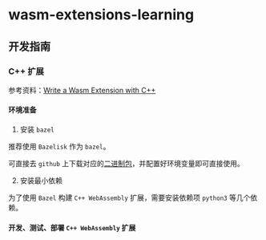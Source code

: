 # wasm-extensions-learning

## 开发指南

### C++ 扩展

参考资料：[Write a Wasm Extension with C++](https://github.com/istio-ecosystem/wasm-extensions)

#### 环境准备

1. 安装 `bazel`

推荐使用 `Bazelisk` 作为 `bazel`。

可直接去 `github` 上下载对应的[二进制包](https://github.com/bazelbuild/bazel/releases)，并配置好环境变量即可直接使用。

2. 安装最小依赖

为了使用 `Bazel` 构建 `C++ WebAssembly` 扩展，需要安装依赖项 `python3` 等几个依赖。

#### 开发、测试、部署 `C++ WebAssembly` 扩展
